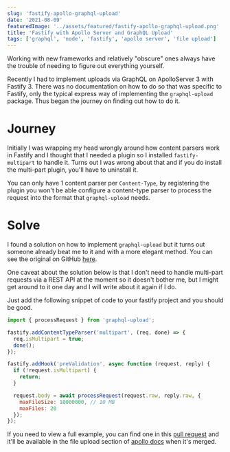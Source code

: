 ```yaml
---
slug: 'fastify-apollo-graphql-upload'
date: '2021-08-09'
featuredImage: '../assets/featured/fastify-apollo-graphql-upload.png'
title: 'Fastify with Apollo Server and GraphQL Upload'
tags: ['graphql', 'node', 'fastify', 'apollo server', 'file upload']
---
```


Working with new frameworks and relatively "obscure" ones always have the trouble of needing to figure out everything yourself.

Recently I had to implement uploads via GraphQL on ApolloServer 3 with Fastify 3. There was no documentation on how to do so that was specific to Fastify, only the typical express way of implementing the `graphql-upload` package. Thus began the journey on finding out how to do it.

# Journey

Initially I was wrapping my head wrongly around how content parsers work in Fastify and I thought that I needed a plugin so I installed `fastify-multipart` to handle it. Turns out I was wrong about that and if you do install the multi-part plugin, you'll have to uninstall it.

You can only have 1 content parser per `Content-Type`, by registering the plugin you won't be able configure a content-type parser to process the request into the format that `graphql-upload` needs.

# Solve

I found a solution on how to implement `graphql-upload` but it turns out someone already beat me to it and with a more elegant method. You can see the original on GitHub [here](https://github.com/apollographql/apollo-server/issues/4975).

One caveat about the solution below is that I don't need to handle multi-part requests via a REST API at the moment so it doesn't bother me, but I might get around to it one day and I will write about it again if I do.

Just add the following snippet of code to your fastify project and you should be good.

```javascript
import { processRequest } from 'graphql-upload';

fastify.addContentTypeParser('multipart', (req, done) => {
  req.isMultipart = true;
  done();
});

fastify.addHook('preValidation', async function (request, reply) {
  if (!request.isMultipart) {
    return;
  }

  request.body = await processRequest(request.raw, reply.raw, {
    maxFileSize: 10000000, // 10 MB
    maxFiles: 20
  });
});
```

If you need to view a full example, you can find one in this [pull request](https://github.com/apollographql/apollo-server/issues/4975) and it'll be available in the file upload section of [apollo docs](https://www.apollographql.com/docs/apollo-server/data/file-uploads/) when it's merged.
